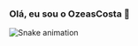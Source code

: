 ### Olá, eu sou o OzeasCosta 👋

![Snake animation](https://github.com/OzeasCosta/OzeasCosta/blob/output/github-contribution-grid-snake.svg)
